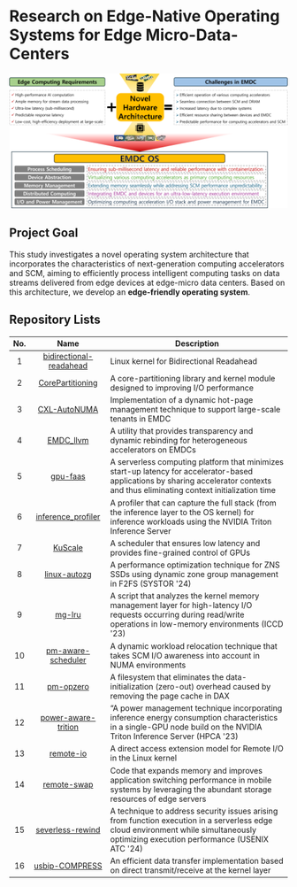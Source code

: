 # Research on Edge-Native Operating Systems for Edge Micro-Data-Centers

![test](./data/images/overview_en.png)

## Project Goal
This study investigates a novel operating system architecture that incorporates the characteristics of next-generation computing accelerators and SCM, aiming to efficiently process intelligent computing tasks on data streams delivered from edge devices at edge-micro data centers. Based on this architecture, we develop an **edge-friendly operating system**.

## Repository Lists

| No. | Name | Description |
|:---:|:----:| ------------|
|1|[bidirectional-readahead](https://github.com/EMDC-OS/Bidirectional-Readahead)| Linux kernel for Bidirectional Readahead |
|2|[CorePartitioning](https://github.com/EMDC-OS/CorePartitioning)|A core-partitioning library and kernel module designed to improving I/O performance|
|3|[CXL-AutoNUMA](https://github.com/EMDC-OS/CXL-AutoNUMA)|Implementation of a dynamic hot-page management technique to support large-scale tenants in EMDC|
|4|[EMDC_llvm](https://github.com/arcs-skku/EMDC_llvm)|A utility that provides transparency and dynamic rebinding for heterogeneous accelerators on EMDCs|
|5|[gpu-faas](https://github.com/EMDC-OS/gpu-faas)|A serverless computing platform that minimizes start-up latency for accelerator-based applications by sharing accelerator contexts and thus eliminating context initialization time|
|6|[inference_profiler](https://github.com/EMDC-OS/inference_profiler)|A profiler that can capture the full stack (from the inference layer to the OS kernel) for inference workloads using the NVIDIA Triton Inference Server|
|7|[KuScale](https://github.com/sslab-konkuk/KuScale)|A scheduler that ensures low latency and provides fine-grained control of GPUs|
|8|[linux-autozg](https://github.com/jungyun-choi/linux-autozg)|A performance optimization technique for ZNS SSDs using dynamic zone group management in F2FS (SYSTOR '24)|
|9|[mg-lru](https://github.com/EMDC-OS/mg-lru)|A script that analyzes the kernel memory management layer for high-latency I/O requests occurring during read/write operations in low-memory environments (ICCD '23)|
|10|[pm-aware-scheduler](https://github.com/EMDC-OS/pm-aware-scheduler)|A dynamic workload relocation technique that takes SCM I/O awareness into account in NUMA environments|
|11|[pm-opzero](https://github.com/EMDC-OS/pm-opzero)|A filesystem that eliminates the data-initialization (zero-out) overhead caused by removing the page cache in DAX|
|12|[power-aware-trition](https://github.com/EMDC-OS/power-aware-triton)|“A power management technique incorporating inference energy consumption characteristics in a single-GPU node build on the NVIDIA Triton Inference Server (HPCA '23)|
|13|[remote-io](https://github.com/EMDC-OS/remote-io.git)|A direct access extension model for Remote I/O in the Linux kernel|
|14|[remote-swap](https://github.com/EMDC-OS/remote-swap)|Code that expands memory and improves application switching performance in mobile systems by leveraging the abundant storage resources of edge servers|
|15|[severless-rewind](https://github.com/EMDC-OS/serverless-rewind)|A technique to address security issues arising from function execution in a serverless edge cloud environment while simultaneously optimizing execution performance (USENIX ATC '24)|
|16|[usbip-COMPRESS](https://github.com/EMDC-OS/usbip-COMPRESS)|An efficient data transfer implementation based on direct transmit/receive at the kernel layer|